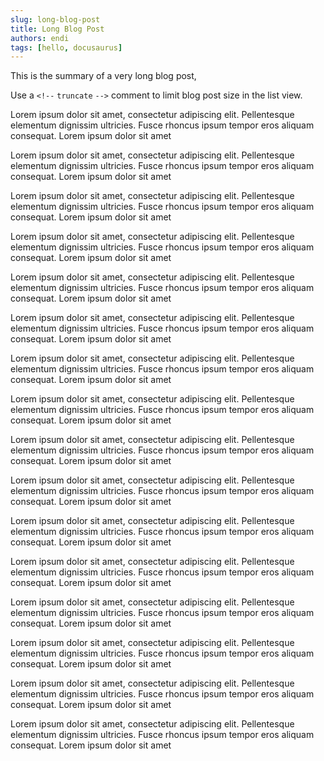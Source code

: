 ```yaml
---
slug: long-blog-post
title: Long Blog Post
authors: endi
tags: [hello, docusaurus]
---
```


This is the summary of a very long blog post,

Use a `<!--` `truncate` `-->` comment to limit blog post size in the list view.

<!--truncate-->

Lorem ipsum dolor sit amet, consectetur adipiscing elit. Pellentesque elementum dignissim ultricies. Fusce
rhoncus ipsum tempor eros aliquam consequat. Lorem ipsum dolor sit amet

Lorem ipsum dolor sit amet, consectetur adipiscing elit. Pellentesque elementum dignissim ultricies. Fusce
rhoncus ipsum tempor eros aliquam consequat. Lorem ipsum dolor sit amet

Lorem ipsum dolor sit amet, consectetur adipiscing elit. Pellentesque elementum dignissim ultricies. Fusce
rhoncus ipsum tempor eros aliquam consequat. Lorem ipsum dolor sit amet

Lorem ipsum dolor sit amet, consectetur adipiscing elit. Pellentesque elementum dignissim ultricies. Fusce
rhoncus ipsum tempor eros aliquam consequat. Lorem ipsum dolor sit amet

Lorem ipsum dolor sit amet, consectetur adipiscing elit. Pellentesque elementum dignissim ultricies. Fusce
rhoncus ipsum tempor eros aliquam consequat. Lorem ipsum dolor sit amet

Lorem ipsum dolor sit amet, consectetur adipiscing elit. Pellentesque elementum dignissim ultricies. Fusce
rhoncus ipsum tempor eros aliquam consequat. Lorem ipsum dolor sit amet

Lorem ipsum dolor sit amet, consectetur adipiscing elit. Pellentesque elementum dignissim ultricies. Fusce
rhoncus ipsum tempor eros aliquam consequat. Lorem ipsum dolor sit amet

Lorem ipsum dolor sit amet, consectetur adipiscing elit. Pellentesque elementum dignissim ultricies. Fusce
rhoncus ipsum tempor eros aliquam consequat. Lorem ipsum dolor sit amet

Lorem ipsum dolor sit amet, consectetur adipiscing elit. Pellentesque elementum dignissim ultricies. Fusce
rhoncus ipsum tempor eros aliquam consequat. Lorem ipsum dolor sit amet

Lorem ipsum dolor sit amet, consectetur adipiscing elit. Pellentesque elementum dignissim ultricies. Fusce
rhoncus ipsum tempor eros aliquam consequat. Lorem ipsum dolor sit amet

Lorem ipsum dolor sit amet, consectetur adipiscing elit. Pellentesque elementum dignissim ultricies. Fusce
rhoncus ipsum tempor eros aliquam consequat. Lorem ipsum dolor sit amet

Lorem ipsum dolor sit amet, consectetur adipiscing elit. Pellentesque elementum dignissim ultricies. Fusce
rhoncus ipsum tempor eros aliquam consequat. Lorem ipsum dolor sit amet

Lorem ipsum dolor sit amet, consectetur adipiscing elit. Pellentesque elementum dignissim ultricies. Fusce
rhoncus ipsum tempor eros aliquam consequat. Lorem ipsum dolor sit amet

Lorem ipsum dolor sit amet, consectetur adipiscing elit. Pellentesque elementum dignissim ultricies. Fusce
rhoncus ipsum tempor eros aliquam consequat. Lorem ipsum dolor sit amet

Lorem ipsum dolor sit amet, consectetur adipiscing elit. Pellentesque elementum dignissim ultricies. Fusce
rhoncus ipsum tempor eros aliquam consequat. Lorem ipsum dolor sit amet

Lorem ipsum dolor sit amet, consectetur adipiscing elit. Pellentesque elementum dignissim ultricies. Fusce
rhoncus ipsum tempor eros aliquam consequat. Lorem ipsum dolor sit amet

